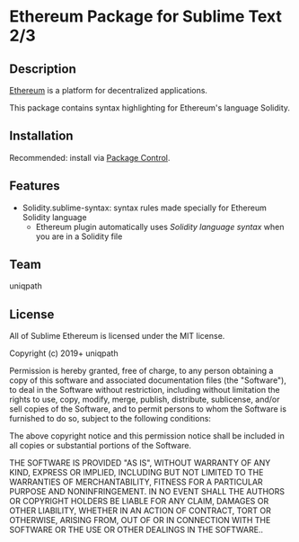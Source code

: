 # Ethereum Package for Sublime Text 2/3

## Description

[Ethereum][ethereum] is a platform for decentralized applications.

This package contains syntax highlighting for Ethereum's language Solidity.

[ethereum]: https://www.ethereum.org/

## Installation

Recommended: install via [Package Control][package-control].

[package-control]: https://packagecontrol.io/packages/Ethereum

## Features

* Solidity.sublime-syntax: syntax rules made specially for Ethereum Solidity language
   * Ethereum plugin automatically uses *Solidity language syntax* when you are in a Solidity file

## Team

uniqpath

## License

All of Sublime Ethereum is licensed under the MIT license.

  Copyright (c) 2019+ uniqpath

  Permission is hereby granted, free of charge, to any person obtaining a copy
  of this software and associated documentation files (the "Software"), to deal
  in the Software without restriction, including without limitation the rights
  to use, copy, modify, merge, publish, distribute, sublicense, and/or sell
  copies of the Software, and to permit persons to whom the Software is
  furnished to do so, subject to the following conditions:

  The above copyright notice and this permission notice shall be included in
  all copies or substantial portions of the Software.

  THE SOFTWARE IS PROVIDED "AS IS", WITHOUT WARRANTY OF ANY KIND, EXPRESS OR
  IMPLIED, INCLUDING BUT NOT LIMITED TO THE WARRANTIES OF MERCHANTABILITY,
  FITNESS FOR A PARTICULAR PURPOSE AND NONINFRINGEMENT. IN NO EVENT SHALL THE
  AUTHORS OR COPYRIGHT HOLDERS BE LIABLE FOR ANY CLAIM, DAMAGES OR OTHER
  LIABILITY, WHETHER IN AN ACTION OF CONTRACT, TORT OR OTHERWISE, ARISING FROM,
  OUT OF OR IN CONNECTION WITH THE SOFTWARE OR THE USE OR OTHER DEALINGS IN
  THE SOFTWARE..
